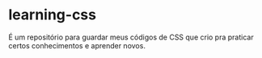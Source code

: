 # learning-css
É um repositório para guardar meus códigos de CSS que crio pra praticar certos conhecimentos e aprender novos.
